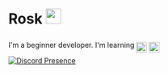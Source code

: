 # Rosk <img src="https://raw.githubusercontent.com/MartinHeinz/MartinHeinz/master/wave.gif" width="30px" height="30px">
I'm a beginner developer. I'm learning 
<img src="https://static-00.iconduck.com/assets.00/c-sharp-c-icon-1822x2048-wuf3ijab.png" width="21px" height="21px" style="position: relative; top: 10px;"/>
<img src="https://cdn-icons-png.flaticon.com/128/6132/6132222.png" width="21px" height="21px" style="position: relative; top: 10px;"/>

[![Discord Presence](https://lanyard.cnrad.dev/api/925160684776472576)](https://discord.com/users/925160684776472576)                            

